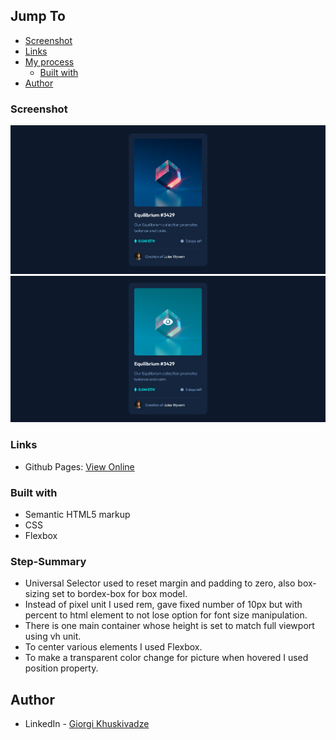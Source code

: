 ## Jump To

- [Screenshot](#screenshot)
- [Links](#links)
- [My process](#my-process)
  - [Built with](#built-with)
- [Author](#author)

### Screenshot

![Screenshot](Screenshot-NFTcard.png)
![Screenshot](Screenshot-NFTcard-Active.png)

### Links

- Github Pages: [View Online](https://gkhuskivadze.github.io/NFT-Card-Markup/)

### Built with

- Semantic HTML5 markup
- CSS
- Flexbox

### Step-Summary

- Universal Selector used to reset margin and padding to zero, also box-sizing set to bordex-box for box model.
- Instead of pixel unit I used rem, gave fixed number of 10px but with percent to html element to not lose option for font size manipulation.
- There is one main container whose height is set to match full viewport using vh unit.
- To center various elements I used Flexbox.
- To make a transparent color change for picture when hovered I used position property.

## Author

- LinkedIn - [Giorgi Khuskivadze](www.linkedin.com/in/gkhuskivadze) 
